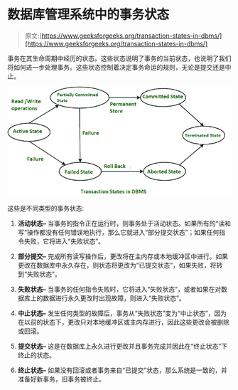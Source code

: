 # 数据库管理系统中的事务状态

> 原文:[https://www.geeksforgeeks.org/transaction-states-in-dbms/](https://www.geeksforgeeks.org/transaction-states-in-dbms/)

事务在其生命周期中经历的状态。这些状态说明了事务的当前状态，也说明了我们将如何进一步处理事务。这些状态控制着决定事务命运的规则，无论是提交还是中止。

![](img/f06160d76117a8736b9f9dc4abeaeb6d.png)

这些是不同类型的事务状态:

1.  **活动状态–**
    当事务的指令正在运行时，则事务处于活动状态。如果所有的“读和写”操作都没有任何错误地执行，那么它就进入“部分提交状态”；如果任何指令失败，它将进入“失败状态”。

2.  **部分提交–**
    完成所有读写操作后，更改将在主内存或本地缓冲区中进行。如果更改在数据库中永久存在，则状态将更改为“已提交状态”，如果失败，将转到“失败状态”。

3.  **失败状态–**
    当事务的任何指令失败时，它将进入“失败状态”，或者如果在对数据库上的数据进行永久更改时出现故障，则进入“失败状态”。

4.  **中止状态–**
    发生任何类型的故障后，事务从“失败状态”变为“中止状态”，因为在以前的状态下，更改只对本地缓冲区或主内存进行，因此这些更改会被删除或回滚。

5.  **提交状态–**
    这是在数据库上永久进行更改并且事务完成并因此在“终止状态”下终止的状态。

6.  **终止状态–**
    如果没有回滚或者事务来自“已提交”状态，那么系统是一致的，并准备好新事务，旧事务被终止。